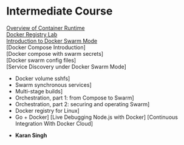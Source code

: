 # Intermediate Course

[Overview of Container Runtime](https://github.com/collabnix/dockerlabs/tree/master/intermediate/contaner-runtimes)<br>
[Docker Registry Lab](https://github.com/collabnix/dockerlabs/tree/master/intermediate/registry)<br>
[Introduction to Docker Swarm Mode](https://github.com/collabnix/dockerlabs/tree/master/intermediate/swarm-mode)<br>
[Docker Compose Introduction]<br>
[Docker compose with swarm secrets]<br>
[Docker swarm config files]<br>
[Service Discovery under Docker Swarm Mode]<br>
- Docker volume sshfs]
- Swarm synchronous services]
- Multi-stage builds]
- Orchestration, part 1: from Compose to Swarm]
- Orchestration, part 2: securing and operating Swarm]
- Docker registry for Linux]
- Go + Docker]
[Live Debugging Node.js with Docker]
[Continuous Integration With Docker Cloud]

















* **Karan Singh**
